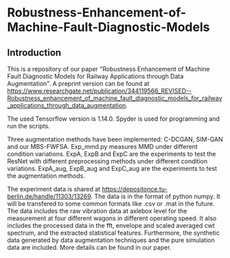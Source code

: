 # Robustness-Enhancement-of-Machine-Fault-Diagnostic-Models
## Introduction
This is a repository of our paper "Robustness Enhancement of Machine Fault Diagnostic Models for Railway Applications through Data Augmentation". 
A preprint version can be found at https://www.researchgate.net/publication/344119566_REVISED--Robustness_enhancement_of_machine_fault_diagnostic_models_for_railway_applications_through_data_augmentation.

The used Tensorflow version is 1.14.0. Spyder is used for programming and run the scripts.

Three augmentation methods have been implemented: C-DCGAN, SIM-GAN and our MBS-FWFSA.
Exp_mmd.py measures MMD under different condition variations. ExpA, ExpB and ExpC are the experiments to test the ResNet with different preprocessing methods under different condition variations.  ExpA_aug, ExpB_aug and ExpC_aug are the experiments to test the augmentation methods.

The experiment data is shared at https://depositonce.tu-berlin.de/handle/11303/13269. The data is in the format of python numpy. It will be transfered to some common formats like .csv or .mat in the future. The data includes the raw vibration data at axlebox level for the measurement at four different wagons in different operating speed. It also includes the processed data in the fft, envelope and scaled averaged cwt spectrum, and the extracted statistical features. Furthermore, the synthetic data generated by data augmentation techniques and the pure simulation data are included. More details can be found in our paper.
